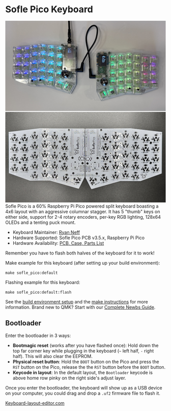 # Sofle Pico Keyboard

![Sofle Pico](https://raw.githubusercontent.com/JellyTitan/Sofle-Pico/main/docs/images/qmk/sofle_pico_hero_image.jpeg)
![Sofle Pico PCB](https://raw.githubusercontent.com/JellyTitan/Sofle-Pico/main/docs/images/qmk/sofle_pico_pcb_hero_image.jpeg)
Sofle Pico is a 60% Raspberry Pi Pico powered split keyboard boasting a 4x6 layout with an aggressive columnar stagger. It has 5 "thumb" keys on either side, support for 2-4 rotary encoders, per-key RGB lighting, 128x64 OLEDs and a tenting puck mount.

- Keyboard Maintainer: [Ryan Neff](https://github.com/JellyTitan)
- Hardware Supported: Sofle Pico PCB v3.5.x, Raspberry Pi Pico
- Hardware Availability: [PCB, Case, Parts List](https://github.com/JellyTitan/Sofle-Pico)

Remember you have to flash both halves of the keyboard for it to work!

Make example for this keyboard (after setting up your build environment):

    make sofle_pico:default

Flashing example for this keyboard:

    make sofle_pico:default:flash

See the [build environment setup](https://docs.qmk.fm/#/getting_started_build_tools) and the [make instructions](https://docs.qmk.fm/#/getting_started_make_guide) for more information. Brand new to QMK? Start with our [Complete Newbs Guide](https://docs.qmk.fm/#/newbs).

## Bootloader

Enter the bootloader in 3 ways:

- **Bootmagic reset** (works after you have flashed once): Hold down the top far corner key while plugging in the keyboard (`~` left half, `-` right half). This will also clear the EEPROM.
- **Physical reset button**: Hold the `BOOT` button on the Pico and press the `RST` button on the Pico, release the the `RST` button before the `BOOT` button.
- **Keycode in layout**: In the default layout, the `Bootloader` keycode is above home row pinky on the right side's adjust layer.

Once you enter the bootloader, the keyboard will show up as a USB device on your computer, you could drag and drop a `.uf2` firmware file to flash it.

[Keyboard-layout-editor.com](http://www.keyboard-layout-editor.com/#/gists/2fa0527caf2f6e527e4f46787a74a9d2)

